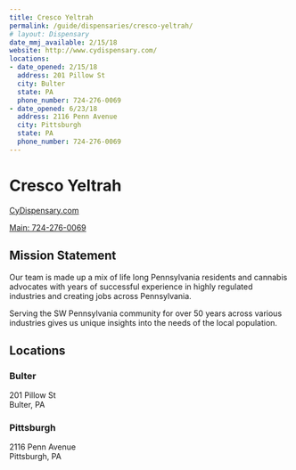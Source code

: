 ```yaml
---
title: Cresco Yeltrah
permalink: /guide/dispensaries/cresco-yeltrah/
# layout: Dispensary
date_mmj_available: 2/15/18
website: http://www.cydispensary.com/
locations:
- date_opened: 2/15/18
  address: 201 Pillow St
  city: Bulter
  state: PA
  phone_number: 724-276-0069
- date_opened: 6/23/18
  address: 2116 Penn Avenue
  city: Pittsburgh
  state: PA
  phone_number: 724-276-0069
---
```


# Cresco Yeltrah
[CyDispensary.com <i class="fas fa-globe float-right"></i>](http://www.cydispensary.com/)

[Main: 724-276-0069 <i class="fas fa-phone float-right"></i>](tel:724-276-0069)
## Mission Statement
Our team is made up a mix of life long Pennsylvania residents and cannabis advocates with years of successful experience in highly regulated industries and creating jobs across Pennsylvania.

Serving the SW Pennsylvania community for over 50 years across various industries gives us unique insights into the needs of the local population.


## Locations <i class="fas fa-map-marked-alt float-right"></i>
### Bulter
201 Pillow St<br>
Bulter, PA

### Pittsburgh
2116 Penn Avenue<br>
Pittsburgh, PA
